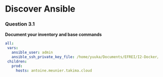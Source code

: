 # Discover Ansible
### Question 3.1
**Document your inventory and base commands**

```yml
all:
 vars:
   ansible_user: admin
   ansible_ssh_private_key_file: /home/yuuka/Documents/EFREI/I2-Docker/TP3/ansible/inventories/id_rsa 
 children:
   prod:
     hosts: antoine.meunier.takima.cloud 
```

